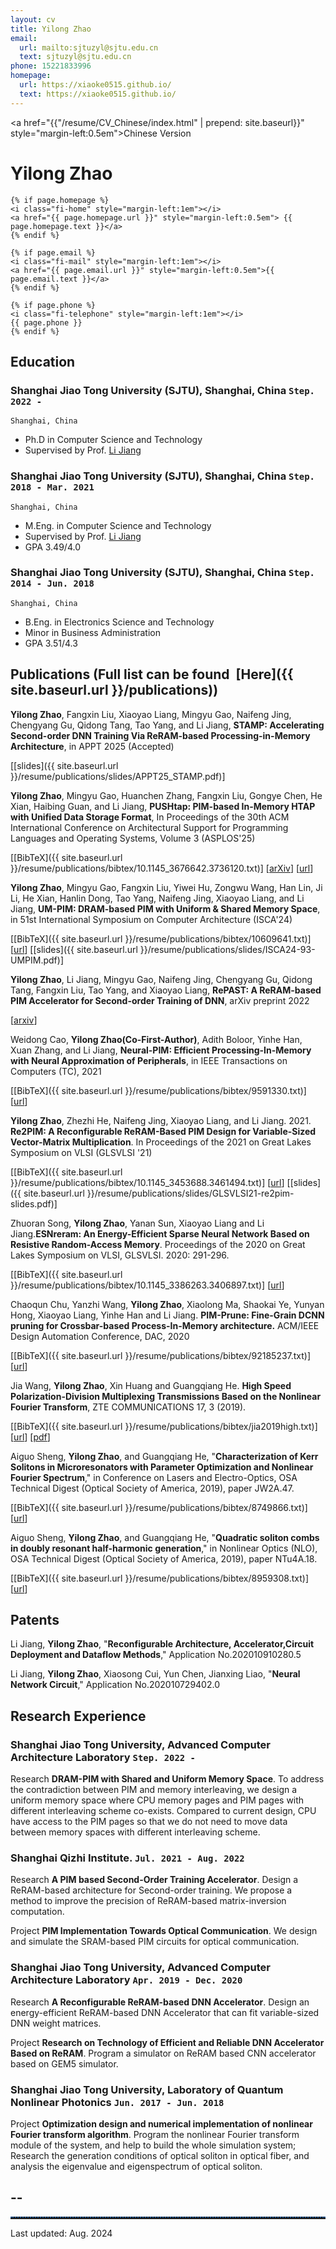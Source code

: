 ```yaml
---
layout: cv
title: Yilong Zhao
email:
  url: mailto:sjtuzyl@sjtu.edu.cn
  text: sjtuzyl@sjtu.edu.cn
phone: 15221833996
homepage: 
  url: https://xiaoke0515.github.io/
  text: https://xiaoke0515.github.io/
---
```


<a href="{{"/resume/CV_Chinese/index.html" | prepend: site.baseurl}}" style="margin-left:0.5em">Chinese Version</a>


# Yilong Zhao

<!--
include contact information from the front matter
Supported arguments:
    - homepage: url, text
    - phone
    - email
-->
<div id="contact-info">

    {% if page.homepage %}
    <i class="fi-home" style="margin-left:1em"></i>
    <a href="{{ page.homepage.url }}" style="margin-left:0.5em"> {{ page.homepage.text }}</a>
    {% endif %}

    {% if page.email %}
    <i class="fi-mail" style="margin-left:1em"></i>
    <a href="{{ page.email.url }}" style="margin-left:0.5em">{{ page.email.text }}</a>
    {% endif %}

    {% if page.phone %}
    <i class="fi-telephone" style="margin-left:1em"></i>
    {{ page.phone }}
    {% endif %}

</div>

## Education

### **Shanghai Jiao Tong University (SJTU), Shanghai, China** `Step. 2022 - `

```
Shanghai, China
```

- Ph.D in Computer Science and Technology
- Supervised by Prof. [Li Jiang](http://www.cs.sjtu.edu.cn/PeopleDetail.aspx?id=97)

### **Shanghai Jiao Tong University (SJTU), Shanghai, China** `Step. 2018 - Mar. 2021`

```
Shanghai, China
```

- M.Eng. in Computer Science and Technology
- Supervised by Prof. [Li Jiang](http://www.cs.sjtu.edu.cn/PeopleDetail.aspx?id=97)
- GPA 3.49/4.0

### **Shanghai Jiao Tong University (SJTU), Shanghai, China** `Step. 2014 - Jun. 2018`

```
Shanghai, China
```

- B.Eng. in Electronics Science and Technology
- Minor in Business Administration
- GPA 3.51/4.3


## Publications (Full list can be found &nbsp;[Here]({{ site.baseurl.url }}/publications))


**Yilong Zhao**, Fangxin Liu, Xiaoyao Liang, Mingyu Gao, Naifeng Jing, Chengyang Gu, Qidong Tang, Tao Yang, and Li Jiang, **STAMP: Accelerating Second-order DNN Training Via ReRAM-based Processing-in-Memory Architecture**, in APPT 2025 (Accepted)

  [[slides]({{ site.baseurl.url }}/resume/publications/slides/APPT25_STAMP.pdf)]

**Yilong Zhao**, Mingyu Gao, Huanchen Zhang, Fangxin Liu, Gongye Chen, He Xian, Haibing Guan, and Li Jiang, **PUSHtap: PIM-based In-Memory HTAP with Unified Data Storage Format**, In Proceedings of the 30th ACM International Conference on Architectural Support for Programming Languages and Operating Systems, Volume 3 (ASPLOS'25)

  [[BibTeX]({{ site.baseurl.url }}/resume/publications/bibtex/10.1145_3676642.3736120.txt)]
  [[arXiv](https://arxiv.org/abs/2508.02309)]
  [[url](https://dl.acm.org/doi/10.1145/3676642.3736120)]


**Yilong Zhao**, Mingyu Gao, Fangxin Liu, Yiwei Hu, Zongwu Wang, Han Lin, Ji Li, He Xian, Hanlin Dong, Tao Yang, Naifeng Jing, Xiaoyao Liang, and Li Jiang, **UM-PIM: DRAM-based PIM with Uniform & Shared Memory Space**, in 51st International Symposium on Computer Architecture (ISCA'24)

  [[BibTeX]({{ site.baseurl.url }}/resume/publications/bibtex/10609641.txt)]
  [[url](https://ieeexplore.ieee.org/abstract/document/10609641)]
  [[slides]({{ site.baseurl.url }}/resume/publications/slides/ISCA24-93-UMPIM.pdf)]

**Yilong Zhao**, Li Jiang, Mingyu Gao, Naifeng Jing, Chengyang Gu, Qidong Tang, Fangxin Liu, Tao Yang, and Xiaoyao Liang, **RePAST: A ReRAM-based PIM Accelerator for Second-order Training of DNN**, arXiv preprint 2022

  [[arxiv](https://arxiv.org/abs/2210.15255)]

Weidong Cao, **Yilong Zhao(Co-First-Author)**, Adith Boloor, Yinhe Han, Xuan Zhang, and Li Jiang, **Neural-PIM: Efficient Processing-In-Memory with Neural Approximation of Peripherals**, in IEEE Transactions on Computers (TC), 2021

  [[BibTeX]({{ site.baseurl.url }}/resume/publications/bibtex/9591330.txt)]
  [[url](https://ieeexplore.ieee.org/abstract/document/9591330)]

**Yilong Zhao**, Zhezhi He, Naifeng Jing, Xiaoyao Liang, and Li Jiang. 2021. **Re2PIM: A Reconfigurable ReRAM-Based PIM Design for Variable-Sized Vector-Matrix Multiplication**. In Proceedings of the 2021 on Great Lakes Symposium on VLSI (GLSVLSI '21)

  [[BibTeX]({{ site.baseurl.url }}/resume/publications/bibtex/10.1145_3453688.3461494.txt)]
  [[url](https://dl.acm.org/doi/10.1145/3453688.3461494)]
  [[slides]({{ site.baseurl.url }}/resume/publications/slides/GLSVLSI21-re2pim-slides.pdf)]

Zhuoran Song, **Yilong Zhao**, Yanan Sun, Xiaoyao Liang and Li Jiang.**ESNreram: An Energy-Efficient Sparse Neural Network Based on Resistive Random-Access Memory**. Proceedings of the 2020 on Great Lakes Symposium on VLSI, GLSVLSI. 2020: 291-296.

  [[BibTeX]({{ site.baseurl.url }}/resume/publications/bibtex/10.1145_3386263.3406897.txt)]
  [[url](https://dl.acm.org/doi/abs/10.1145/3386263.3406897)]

Chaoqun Chu, Yanzhi Wang, **Yilong Zhao**, Xiaolong Ma, Shaokai Ye, Yunyan Hong, Xiaoyao Liang, Yinhe Han and Li Jiang. **PIM-Prune: Fine-Grain DCNN pruning for Crossbar-based Process-In-Memory architecture.** ACM/IEEE Design Automation Conference, DAC, 2020

  [[BibTeX]({{ site.baseurl.url }}/resume/publications/bibtex/92185237.txt)]
  [[url](https://ieeexplore.ieee.org/abstract/document/9218523)]

Jia Wang, **Yilong Zhao**, Xin Huang and Guangqiang He. **High Speed Polarization-Division Multiplexing Transmissions Based on the Nonlinear Fourier Transform**, ZTE COMMUNICATIONS 17, 3  (2019).

  [[BibTeX]({{ site.baseurl.url }}/resume/publications/bibtex/jia2019high.txt)]
  [[url](https://www.zte.com.cn/global/about/magazine/zte-communications/2019/en201903/researchpaper/008.html)]
  [[pdf](http://qnp.sjtu.edu.cn/userfiles/files/High%20Speed%20Polarization-Division%20Multiplexing%20Transmissions%20Based%20on%20the%20Nonlinear%20Fourier%20Transform(1).pdf)]

Aiguo Sheng, **Yilong Zhao**, and Guangqiang He, "**Characterization of Kerr Solitons in Microresonators with Parameter Optimization and Nonlinear Fourier Spectrum**," in Conference on Lasers and Electro-Optics, OSA Technical Digest (Optical Society of America, 2019), paper JW2A.47.

  [[BibTeX]({{ site.baseurl.url }}/resume/publications/bibtex/8749866.txt)]
  [[url](https://ieeexplore.ieee.org/abstract/document/8749866)]

Aiguo Sheng, **Yilong Zhao**, and Guangqiang He, "**Quadratic soliton combs in doubly resonant half-harmonic generation**," in Nonlinear Optics (NLO), OSA Technical Digest (Optical Society of America, 2019), paper NTu4A.18.

  [[BibTeX]({{ site.baseurl.url }}/resume/publications/bibtex/8959308.txt)]
  [[url](https://ieeexplore.ieee.org/abstract/document/8959308)]

## Patents

Li Jiang, **Yilong Zhao**, "**Reconfigurable Architecture, Accelerator,Circuit Deployment and Dataflow Methods**," Application No.202010910280.5

Li Jiang, **Yilong Zhao**, Xiaosong Cui, Yun Chen, Jianxing Liao, "**Neural Network Circuit**," Application No.202010729402.0

## Research Experience


### **Shanghai Jiao Tong University, Advanced Computer Architecture Laboratory** `Step. 2022 - `
<!--_Research Assistant_ <br>
Supervised by prof. [Li Jiang](http://www.cs.sjtu.edu.cn/PeopleDetail.aspx?id=97)-->

Research **DRAM-PIM with Shared and Uniform Memory Space**. To address the contradiction between PIM and memory interleaving, we design a uniform memory space where CPU memory pages and PIM pages with different interleaving scheme co-exists. Compared to current design, CPU have access to the PIM pages so that we do not need to move data between memory spaces with different interleaving scheme.


### **Shanghai Qizhi Institute.** `Jul. 2021 - Aug. 2022`
<!--_Research Assistant_ <br>-->

Research **A PIM based Second-Order Training Accelerator**. Design a ReRAM-based architecture for Second-order training. We propose a method to improve the precision of ReRAM-based matrix-inversion computation.

Project **PIM Implementation Towards Optical Communication**. We design and simulate the SRAM-based PIM circuits for optical communication.

<!--### **Shanghai Yiyu Electronic Technology Co., Ltd.** `Jul. 2020 - Jul. 2021`
_Research Intern_ <br>-->

### **Shanghai Jiao Tong University, Advanced Computer Architecture Laboratory** `Apr. 2019 - Dec. 2020`

<!--_Research Assistant_ <br>
Supervised by prof. [Li Jiang](http://www.cs.sjtu.edu.cn/PeopleDetail.aspx?id=97)-->

Research **A Reconfigurable ReRAM-based DNN Accelerator**. Design an energy-efficient ReRAM-based DNN Accelerator that can fit variable-sized DNN weight matrices.

Project **Research on Technology of Efficient and Reliable DNN Accelerator Based on ReRAM**. Program a simulator on ReRAM based CNN accelerator based on GEM5 simulator.

### **Shanghai Jiao Tong University, Laboratory of Quantum Nonlinear Photonics** `Jun. 2017 - Jun. 2018`

<!--_Research Assistant_ <br>
Supervised by prof. [Guangqiang He](http://qnp.sjtu.edu.cn/content.aspx?info_lb=80&flag=39)-->

Project **Optimization design and numerical implementation of nonlinear Fourier transform algorithm**. Program the nonlinear Fourier transform module of the system, and help to build the whole simulation system; Research the generation conditions of optical soliton in optical fiber, and analysis the eigenvalue and eigenspectrum of optical soliton.

<!--### **Shanghai Jiao Tong University, Research Experiences** `Dec. 2015 - Dec. 2016`

_Innovation program for College Students_ <br>
Supervised by prof. [Chunyu Zhao](http://www.ie.sjtu.edu.cn/Data/View/261)

Project **Development of DTU with Bluetooth interface**. Develop a Bluetooth remotely controlled data transmission unit (DTU), responsible for circuit design and embedded programming.

### **LiveSine Electric (Shanghai) Co., Ltd.** `Jul. 2016 - Aug. 2016`
_Research Intern_ <br>

## Teaching

Teaching Assistant, **Algorithm Design and Analysis (CS222)** `Shanghai Jiao Tong University, 2019-2020 fall` <br>-->


## --
<hr style=" height:2px;border:none;border-top:2px dotted #185598;" /> 
Last updated: Aug. 2024 
